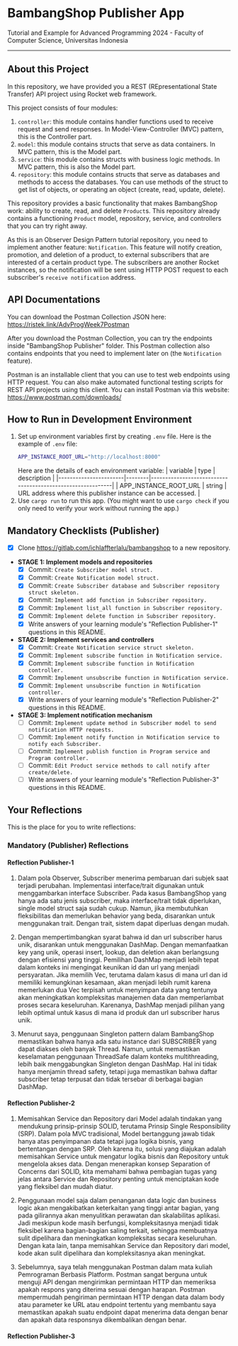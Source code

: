 # BambangShop Publisher App
Tutorial and Example for Advanced Programming 2024 - Faculty of Computer Science, Universitas Indonesia

---

## About this Project
In this repository, we have provided you a REST (REpresentational State Transfer) API project using Rocket web framework.

This project consists of four modules:
1.  `controller`: this module contains handler functions used to receive request and send responses.
    In Model-View-Controller (MVC) pattern, this is the Controller part.
2.  `model`: this module contains structs that serve as data containers.
    In MVC pattern, this is the Model part.
3.  `service`: this module contains structs with business logic methods.
    In MVC pattern, this is also the Model part.
4.  `repository`: this module contains structs that serve as databases and methods to access the databases.
    You can use methods of the struct to get list of objects, or operating an object (create, read, update, delete).

This repository provides a basic functionality that makes BambangShop work: ability to create, read, and delete `Product`s.
This repository already contains a functioning `Product` model, repository, service, and controllers that you can try right away.

As this is an Observer Design Pattern tutorial repository, you need to implement another feature: `Notification`.
This feature will notify creation, promotion, and deletion of a product, to external subscribers that are interested of a certain product type.
The subscribers are another Rocket instances, so the notification will be sent using HTTP POST request to each subscriber's `receive notification` address.

## API Documentations

You can download the Postman Collection JSON here: https://ristek.link/AdvProgWeek7Postman

After you download the Postman Collection, you can try the endpoints inside "BambangShop Publisher" folder.
This Postman collection also contains endpoints that you need to implement later on (the `Notification` feature).

Postman is an installable client that you can use to test web endpoints using HTTP request.
You can also make automated functional testing scripts for REST API projects using this client.
You can install Postman via this website: https://www.postman.com/downloads/

## How to Run in Development Environment
1.  Set up environment variables first by creating `.env` file.
    Here is the example of `.env` file:
    ```bash
    APP_INSTANCE_ROOT_URL="http://localhost:8000"
    ```
    Here are the details of each environment variable:
    | variable              | type   | description                                                |
    |-----------------------|--------|------------------------------------------------------------|
    | APP_INSTANCE_ROOT_URL | string | URL address where this publisher instance can be accessed. |
2.  Use `cargo run` to run this app.
    (You might want to use `cargo check` if you only need to verify your work without running the app.)

## Mandatory Checklists (Publisher)
-   [x] Clone https://gitlab.com/ichlaffterlalu/bambangshop to a new repository.
-   **STAGE 1: Implement models and repositories**
    -   [x] Commit: `Create Subscriber model struct.`
    -   [x] Commit: `Create Notification model struct.`
    -   [x] Commit: `Create Subscriber database and Subscriber repository struct skeleton.`
    -   [x] Commit: `Implement add function in Subscriber repository.`
    -   [x] Commit: `Implement list_all function in Subscriber repository.`
    -   [x] Commit: `Implement delete function in Subscriber repository.`
    -   [x] Write answers of your learning module's "Reflection Publisher-1" questions in this README.
-   **STAGE 2: Implement services and controllers**
    -   [x] Commit: `Create Notification service struct skeleton.`
    -   [x] Commit: `Implement subscribe function in Notification service.`
    -   [x] Commit: `Implement subscribe function in Notification controller.`
    -   [x] Commit: `Implement unsubscribe function in Notification service.`
    -   [x] Commit: `Implement unsubscribe function in Notification controller.`
    -   [x] Write answers of your learning module's "Reflection Publisher-2" questions in this README.
-   **STAGE 3: Implement notification mechanism**
    -   [ ] Commit: `Implement update method in Subscriber model to send notification HTTP requests.`
    -   [ ] Commit: `Implement notify function in Notification service to notify each Subscriber.`
    -   [ ] Commit: `Implement publish function in Program service and Program controller.`
    -   [ ] Commit: `Edit Product service methods to call notify after create/delete.`
    -   [ ] Write answers of your learning module's "Reflection Publisher-3" questions in this README.

## Your Reflections
This is the place for you to write reflections:

### Mandatory (Publisher) Reflections

#### Reflection Publisher-1
1. Dalam pola Observer, Subscriber menerima pembaruan dari subjek saat terjadi perubahan. Implementasi interface/trait digunakan untuk menggambarkan interface Subscriber. Pada kasus BambangShop yang hanya ada satu jenis subscriber, maka interface/trait tidak diperlukan, single model struct saja sudah cukup. Namun, jika membutuhkan fleksibilitas dan memerlukan behavior yang beda, disarankan untuk menggunakan trait. Dengan trait, sistem dapat diperluas dengan mudah.

2. Dengan mempertimbangkan syarat bahwa id dan url subscriber harus unik, disarankan untuk menggunakan DashMap. Dengan memanfaatkan key yang unik, operasi insert, lookup, dan deletion akan berlangsung dengan efisiensi yang tinggi. Pemilihan DashMap menjadi lebih tepat dalam konteks ini mengingat keunikan id dan url yang menjadi persyaratan. Jika memilih Vec, terutama dalam kasus di mana url dan id memiliki kemungkinan kesamaan, akan menjadi lebih rumit karena memerlukan dua Vec terpisah untuk menyimpan data yang tentunya akan meningkatkan kompleksitas manajemen data dan memperlambat proses secara keseluruhan. Karenanya, DashMap menjadi pilihan yang lebih optimal untuk kasus di mana id produk dan url subscriber harus unik.

3. Menurut saya, penggunaan Singleton pattern dalam BambangShop memastikan bahwa hanya ada satu instance dari SUBSCRIBER yang dapat diakses oleh banyak Thread. Namun, untuk memastikan keselamatan penggunaan ThreadSafe dalam konteks multithreading, lebih baik menggabungkan Singleton dengan DashMap. Hal ini tidak hanya menjamin thread safety, tetapi juga memastikan bahwa daftar subscriber tetap terpusat dan tidak tersebar di berbagai bagian DashMap.

#### Reflection Publisher-2
1. Memisahkan Service dan Repository dari Model adalah tindakan yang mendukung prinsip-prinsip SOLID, terutama Prinsip Single Responsibility (SRP). Dalam pola MVC tradisional, Model bertanggung jawab tidak hanya atas penyimpanan data tetapi juga logika bisnis, yang bertentangan dengan SRP. Oleh karena itu, solusi yang diajukan adalah memisahkan Service untuk mengatur logika bisnis dan Repository untuk mengelola akses data. Dengan menerapkan konsep Separation of Concerns dari SOLID, kita memahami bahwa pembagian tugas yang jelas antara Service dan Repository penting untuk menciptakan kode yang fleksibel dan mudah diatur.

2. Penggunaan model saja dalam penanganan data logic dan business logic akan mengakibatkan keterkaitan yang tinggi antar bagian, yang pada gilirannya akan menyulitkan perawatan dan skalabilitas aplikasi. Jadi meskipun kode masih berfungsi, kompleksitasnya menjadi tidak fleksibel karena bagian-bagian saling terkait, sehingga membuatnya sulit dipelihara dan meningkatkan kompleksitas secara keseluruhan. Dengan kata lain, tanpa memisahkan Service dan Repository dari model, kode akan sulit dipelihara dan kompleksitasnya akan meningkat.

3. Sebelumnya, saya telah menggunakan Postman dalam mata kuliah Pemrograman Berbasis Platform. Postman sangat berguna untuk menguji API dengan mengirimkan permintaan HTTP dan memeriksa apakah respons yang diterima sesuai dengan harapan. Postman mempermudah pengiriman permintaan HTTP dengan data dalam body atau parameter ke URL atau endpoint tertentu yang membantu saya memastikan apakah suatu endpoint dapat menerima data dengan benar dan apakah data responsnya dikembalikan dengan benar.

#### Reflection Publisher-3
